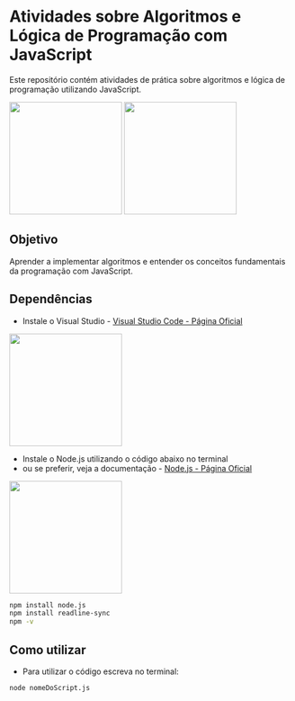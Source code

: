 # Atividades sobre Algoritmos e Lógica de Programação com JavaScript

Este repositório contém atividades de prática sobre algoritmos e lógica de programação utilizando JavaScript.

<img src="https://upload.wikimedia.org/wikipedia/commons/6/6a/JavaScript-logo.png" width="200" />
<img src="https://upload.wikimedia.org/wikipedia/commons/thumb/2/2d/TypeScript_ESLint_logo.svg/256px-TypeScript_ESLint_logo.svg.png?20220225151303" width="200" />
 

## Objetivo
Aprender a implementar algoritmos e entender os conceitos fundamentais da programação com JavaScript.

## Dependências

* Instale o Visual Studio - [Visual Studio Code - Página Oficial](https://code.visualstudio.com/)

 
<img src="https://upload.wikimedia.org/wikipedia/commons/9/9a/Visual_Studio_Code_1.35_icon.svg" width="200" />

* Instale o Node.js utilizando o código abaixo no terminal
* ou se preferir, veja a documentação - [Node.js - Página Oficial](https://nodejs.org/pt)

 <img src="https://upload.wikimedia.org/wikipedia/commons/d/d9/Node.js_logo.svg" width="200" />

```bash
npm install node.js
npm install readline-sync
npm -v
```


## Como utilizar

* Para utilizar o código escreva no terminal:

```bash
node nomeDoScript.js
```


